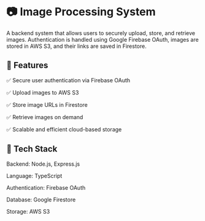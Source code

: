 # 📷 Image Processing System
A backend system that allows users to securely upload, store, and retrieve images. Authentication is handled using Google Firebase OAuth, images are stored in AWS S3, and their links are saved in Firestore.

## 📌 Features
✅ Secure user authentication via Firebase OAuth

✅ Upload images to AWS S3

✅ Store image URLs in Firestore

✅ Retrieve images on demand

✅ Scalable and efficient cloud-based storage

## 🚀 Tech Stack
Backend: Node.js, Express.js

Language: TypeScript

Authentication: Firebase OAuth

Database: Google Firestore

Storage: AWS S3
